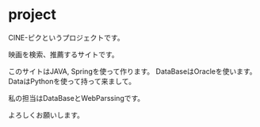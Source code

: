# project

CINE-ピクというプロジェクトです。

映画を検索、推薦するサイトです。

このサイトはJAVA, Springを使って作ります。
DataBaseはOracleを使います。
DataはPythonを使って持って来まして。

私の担当はDataBaseとWebParssingです。

よろしくお願いします。

